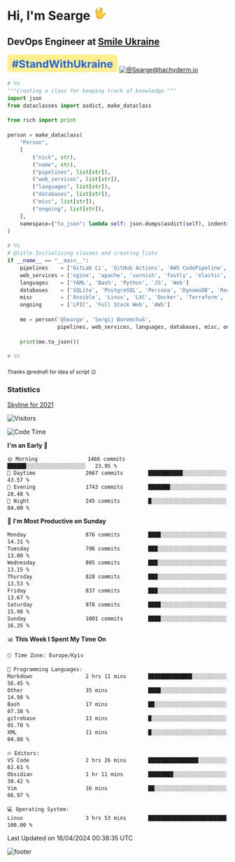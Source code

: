 # Hi, I'm Searge <img src="images/vulcan.webp" style="display: inline-block; margin: 0; height: 2rem" alt="Vulcan salute" />

## DevOps Engineer at [Smile Ukraine](https://smile-ukraine.com/en)

[![Stand With Ukraine](https://raw.githubusercontent.com/vshymanskyy/StandWithUkraine/main/badges/StandWithUkraine.svg)](https://stand-with-ukraine.pp.ua)
<a rel="me" href="https://hachyderm.io/@Searge">![@Searge@hachyderm.io](https://img.shields.io/badge/-@Searge-%232B90D9?logo=mastodon&logoColor=white)</a>

```python
# %%
"""Creating a class for keeping track of knowledge."""
import json
from dataclasses import asdict, make_dataclass

from rich import print

person = make_dataclass(
    "Person",
    [
        ("nick", str),
        ("name", str),
        ("pipelines", list[str]),
        ("web_services", list[str]),
        ("languages", list[str]),
        ("databases", list[str]),
        ("misc", list[str]),
        ("ongoing", list[str]),
    ],
    namespace={"to_json": lambda self: json.dumps(asdict(self), indent=4)},
)

# %%
# @title Initializing classes and creating lists
if __name__ == "__main__":
    pipelines    = ['GitLab Ci', 'GitHub Actions', 'AWS CodePipeline', 'Jenkins']
    web_services = ['nginx', 'apache', 'varnish', 'fastly', 'elastic', 'solr']
    languages    = ['YAML', 'Bash', 'Python', 'JS', 'Web']
    databases    = ['SQLite', 'PostgreSQL', 'Percona', 'DynamoDB', 'Redis']
    misc         = ['Ansible', 'Linux', 'LXC', 'Docker', 'Terraform', 'AWS']
    ongoing      = ['LPIC', 'Full Stack Web', 'AWS']

    me = person('@Searge', 'Sergij Boremchuk',
                pipelines, web_services, languages, databases, misc, ongoing)

    print(me.to_json())

# %%

```

<sub>Thanks @rednafi for idea of script :wink:</sub>

### Statistics

[Skyline for 2021](https://skyline.github.com/Searge/2021)

![Visitors](https://komarev.com/ghpvc/?username=searge&label=Profile%20views&color=0e75b6&style=flat) 
<!--START_SECTION:waka-->
![Code Time](http://img.shields.io/badge/Code%20Time-2%2C453%20hrs%2050%20mins-blue)

**I'm an Early 🐤** 

```text
🌞 Morning                1466 commits        ██████░░░░░░░░░░░░░░░░░░░   23.95 % 
🌆 Daytime                2667 commits        ███████████░░░░░░░░░░░░░░   43.57 % 
🌃 Evening                1743 commits        ███████░░░░░░░░░░░░░░░░░░   28.48 % 
🌙 Night                  245 commits         █░░░░░░░░░░░░░░░░░░░░░░░░   04.00 % 
```
📅 **I'm Most Productive on Sunday** 

```text
Monday                   876 commits         ████░░░░░░░░░░░░░░░░░░░░░   14.31 % 
Tuesday                  796 commits         ███░░░░░░░░░░░░░░░░░░░░░░   13.00 % 
Wednesday                805 commits         ███░░░░░░░░░░░░░░░░░░░░░░   13.15 % 
Thursday                 828 commits         ███░░░░░░░░░░░░░░░░░░░░░░   13.53 % 
Friday                   837 commits         ███░░░░░░░░░░░░░░░░░░░░░░   13.67 % 
Saturday                 978 commits         ████░░░░░░░░░░░░░░░░░░░░░   15.98 % 
Sunday                   1001 commits        ████░░░░░░░░░░░░░░░░░░░░░   16.35 % 
```


📊 **This Week I Spent My Time On** 

```text
🕑︎ Time Zone: Europe/Kyiv

💬 Programming Languages: 
Markdown                 2 hrs 11 mins       ██████████████░░░░░░░░░░░   56.45 % 
Other                    35 mins             ████░░░░░░░░░░░░░░░░░░░░░   14.98 % 
Bash                     17 mins             ██░░░░░░░░░░░░░░░░░░░░░░░   07.38 % 
gitrebase                13 mins             █░░░░░░░░░░░░░░░░░░░░░░░░   05.70 % 
XML                      11 mins             █░░░░░░░░░░░░░░░░░░░░░░░░   04.80 % 

🔥 Editors: 
VS Code                  2 hrs 26 mins       ████████████████░░░░░░░░░   62.61 % 
Obsidian                 1 hr 11 mins        ████████░░░░░░░░░░░░░░░░░   30.42 % 
Vim                      16 mins             ██░░░░░░░░░░░░░░░░░░░░░░░   06.97 % 

💻 Operating System: 
Linux                    3 hrs 53 mins       █████████████████████████   100.00 % 
```


 Last Updated on 16/04/2024 00:38:35 UTC
<!--END_SECTION:waka-->

![footer](https://capsule-render.vercel.app/api?type=waving&color=gradient&customColorList=14,21&height=82&section=footer)
